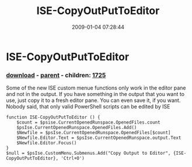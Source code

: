 ﻿---
pid:            780
poster:         Bernd Kriszio
title:          ISE-CopyOutPutToEditor
date:           2009-01-04 07:28:44
format:         posh
parent:         779
parent:         779
children:       1725
---

# ISE-CopyOutPutToEditor

### [download](780.ps1) - [parent](779.md) - children: [1725](1725.md)

Some of the new ISE custom menue functions only work in the editor pane and not in the output. If you have something in the output that you want to use, just copy it to a fresh editor pane. You can even save it, if you want. Nobody said, that only valid PowerShell scripts can be edited by ISE

```posh
function ISE-CopyOutPutToEditor () {
    $count = $psise.CurrentOpenedRunspace.OpenedFiles.count
    $psIse.CurrentOpenedRunspace.OpenedFiles.Add()
    $Newfile = $psIse.CurrentOpenedRunspace.OpenedFiles[$count]
    $Newfile.Editor.Text = $psIse.CurrentOpenedRunspace.output.Text
    $Newfile.Editor.Focus()
}
$null = $psIse.CustomMenu.Submenus.Add("Copy Output to Editor", {ISE-CopyOutPutToEditor}, 'Ctrl+O')
```
